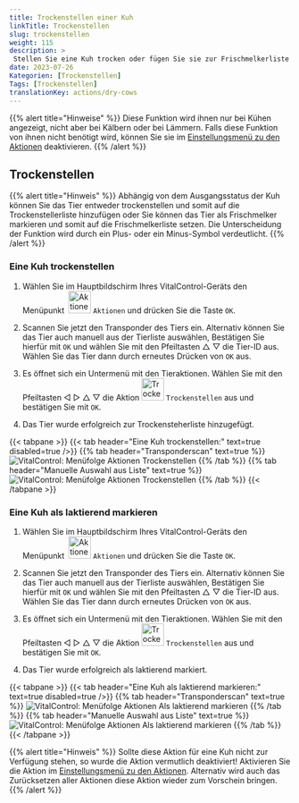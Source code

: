 ```yaml
---
title: Trockenstellen einer Kuh
linkTitle: Trockenstellen
slug: trockenstellen
weight: 115
description: >
 Stellen Sie eine Kuh trocken oder fügen Sie sie zur Frischmelkerliste hinzu
date: 2023-07-26
Kategorien: [Trockenstellen]
Tags: [Trockenstellen]
translationKey: actions/dry-cows
---
```

{{% alert title="Hinweise" %}}
Diese Funktion wird ihnen nur bei Kühen angezeigt, nicht aber bei Kälbern oder bei Lämmern.
Falls diese Funktion von ihnen nicht benötigt wird, können Sie sie im [Einstellungsmenü zu den Aktionen](/docs/aktionen/einstellungen/) deaktivieren.
{{% /alert %}}

## Trockenstellen

{{% alert title="Hinweis" %}}
Abhängig von dem Ausgangsstatus der Kuh können Sie das Tier entweder trockenstellen und somit auf die Trockenstellerliste hinzufügen oder Sie können das Tier als Frischmelker markieren und somit auf die Frischmelkerliste setzen. Die Unterscheidung der Funktion wird durch ein Plus- oder ein Minus-Symbol verdeutlicht.
{{% /alert %}}

### Eine Kuh trockenstellen

1. Wählen Sie im Hauptbildschirm Ihres VitalControl-Geräts den Menüpunkt &nbsp;<img src="/icons/actions.svg" width="40" align="bottom" alt="Aktionen" /> `Aktionen` und drücken Sie die Taste `OK`.

2. Scannen Sie jetzt den Transponder des Tiers ein. Alternativ können Sie das Tier auch manuell aus der Tierliste auswählen, Bestätigen Sie hierfür mit `OK` und wählen Sie mit den Pfeiltasten △ ▽ die Tier-ID aus. Wählen Sie das Tier dann durch erneutes Drücken von `OK` aus.

3. Es öffnet sich ein Untermenü mit den Tieraktionen. Wählen Sie mit den Pfeiltasten ◁ ▷ △ ▽ die Aktion <img src="/icons/actions/dryoff-plus.svg" width="40" align="bottom" alt="Trockenstellen" /> `Trockenstellen` aus und bestätigen Sie mit `OK`.

4. Das Tier wurde erfolgreich zur Trockensteherliste hinzugefügt.

{{< tabpane >}}
{{< tab header="Eine Kuh trockenstellen:" text=true disabled=true />}}
{{% tab header="Transponderscan" text=true %}}
 ![VitalControl: Menüfolge Aktionen Trockenstellen](../bilder/trockenstellen-scan.png "Trockenstellen")
{{% /tab %}}
{{% tab header="Manuelle Auswahl aus Liste" text=true %}}
 ![VitalControl: Menüfolge Aktionen Trockenstellen](../bilder/trockenstellen.png "Trockenstellen")
{{% /tab %}}
{{< /tabpane >}}

### Eine Kuh als laktierend markieren

1. Wählen Sie im Hauptbildschirm Ihres VitalControl-Geräts den Menüpunkt &nbsp;<img src="/icons/actions.svg" width="40" align="bottom" alt="Aktionen" /> `Aktionen` und drücken Sie die Taste `OK`.

2. Scannen Sie jetzt den Transponder des Tiers ein. Alternativ können Sie das Tier auch manuell aus der Tierliste auswählen, Bestätigen Sie hierfür mit `OK` und wählen Sie mit den Pfeiltasten △ ▽ die Tier-ID aus. Wählen Sie das Tier dann durch erneutes Drücken von `OK` aus.

3. Es öffnet sich ein Untermenü mit den Tieraktionen. Wählen Sie mit den Pfeiltasten ◁ ▷ △ ▽ die Aktion <img src="/icons/actions/dryoff-minus.svg" width="40" align="bottom" alt="Trockenstellen" /> `Trockenstellen` aus und bestätigen Sie mit `OK`.

4. Das Tier wurde erfolgreich als laktierend markiert.

{{< tabpane >}}
{{< tab header="Eine Kuh als laktierend markieren:" text=true disabled=true />}}
{{% tab header="Transponderscan" text=true %}}
 ![VitalControl: Menüfolge Aktionen Als laktierend markieren](../bilder/laktierend-scan.png "Eine Kuh als laktierend markieren")
{{% /tab %}}
{{% tab header="Manuelle Auswahl aus Liste" text=true %}}
 ![VitalControl: Menüfolge Aktionen Als laktierend markieren](../bilder/laktierend.png "Eine Kuh als laktierend markieren")
{{% /tab %}}
{{< /tabpane >}}

{{% alert title="Hinweis" %}}
Sollte diese Aktion für eine Kuh nicht zur Verfügung stehen, so wurde die Aktion vermutlich deaktiviert! Aktivieren Sie die Aktion im [Einstellungsmenü zu den Aktionen](/docs/aktionen/einstellungen/). Alternativ wird auch das Zurücksetzen aller Aktionen diese Aktion wieder zum Vorschein bringen.
{{% /alert %}}
